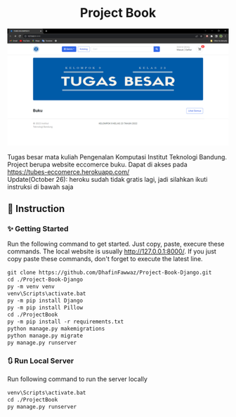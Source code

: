 <h1 align="center">Project Book</h1>

![Preview](Images/Preview.png)

Tugas besar mata kuliah Pengenalan Komputasi Institut Teknologi Bandung. Project berupa website eccomerce buku. Dapat di akses pada https://tubes-eccomerce.herokuapp.com/
<br/>
Update(October 26): heroku sudah tidak gratis lagi, jadi silahkan ikuti instruksi di bawah saja

## 📖 Instruction
### ✨ Getting Started

Run the following command to get started. Just copy, paste, execure these commands. The local website is usually http://127.0.0.1:8000/. If you just copy paste these commands, don't forget to execute the latest line.
```
git clone https://github.com/DhafinFawwaz/Project-Book-Django.git
cd ./Project-Book-Django
py -m venv venv
venv\Scripts\activate.bat
py -m pip install Django
py -m pip install Pillow
cd ./ProjectBook
py -m pip install -r requirements.txt
python manage.py makemigrations
python manage.py migrate
py manage.py runserver

```

### 🔃 Run Local Server
Run following command to run the server locally
```
venv\Scripts\activate.bat
cd ./ProjectBook
py manage.py runserver
```
